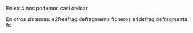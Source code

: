 En ext4 nos podemos casi olvidar.

En otros sistemas:
e2freefrag
  defragmenta ficheros
e4defrag
  defragmenta fs
